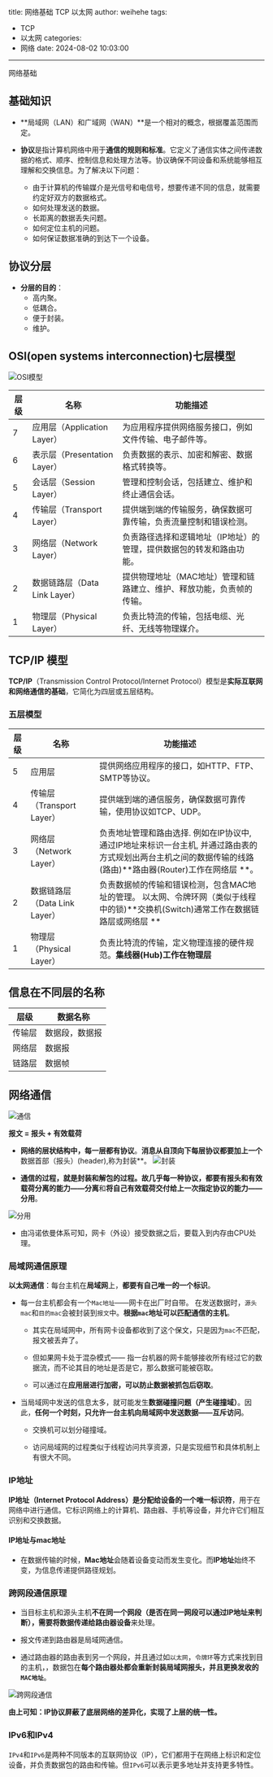 title: 网络基础 TCP 以太网
author: weihehe
tags:
  - TCP
  - 以太网
categories:
  - 网络
date: 2024-08-02 10:03:00
---
网络基础
<!--more-->

## 基础知识

- **局域网（LAN）和广域网（WAN）**是一个相对的概念，根据覆盖范围而定。

- **协议**是指计算机网络中用于**通信的规则和标准**。它定义了通信实体之间传递数据的格式、顺序、控制信息和处理方法等。协议确保不同设备和系统能够相互理解和交换信息。为了解决以下问题：
	- 由于计算机的传输媒介是光信号和电信号，想要传递不同的信息，就需要约定好双方的数据格式。
	- 如何处理发送的数据。
	- 长距离的数据丢失问题。
	- 如何定位主机的问题。
	- 如何保证数据准确的到达下一个设备。
    


## 协议分层

- **分层的目的**：
	- 高内聚。
	- 低耦合。
	- 便于封装。
	- 维护。

## OSI(open systems interconnection)七层模型


![OSI模型](/images/网络-OSI模型.png)

| 层级 | 名称                | 功能描述                                                  |
|------|---------------------|-----------------------------------------------------------|
| 7    | 应用层（Application Layer） | 为应用程序提供网络服务接口，例如文件传输、电子邮件等。           |
| 6    | 表示层（Presentation Layer） | 负责数据的表示、加密和解密、数据格式转换等。                        |
| 5    | 会话层（Session Layer）      | 管理和控制会话，包括建立、维护和终止通信会话。                        |
| 4    | 传输层（Transport Layer）    | 提供端到端的传输服务，确保数据可靠传输，负责流量控制和错误检测。       |
| 3    | 网络层（Network Layer）      | 负责路径选择和逻辑地址（IP地址）的管理，提供数据包的转发和路由功能。     |
| 2    | 数据链路层（Data Link Layer）| 提供物理地址（MAC地址）管理和链路建立、维护、释放功能，负责帧的传输。   |
| 1    | 物理层（Physical Layer）     | 负责比特流的传输，包括电缆、光纤、无线等物理媒介。                    |

## TCP/IP 模型

**TCP/IP**（Transmission Control Protocol/Internet Protocol）模型是**实际互联网和网络通信的基础**，它简化为四层或五层结构。

### 五层模型

| 层级 | 名称                | 功能描述                                                |
|------|---------------------|-----------------------------------------------------------|
| 5    | 应用层 | 提供网络应用程序的接口，如HTTP、FTP、SMTP等协议。             |
| 4    | 传输层（Transport Layer）    | 提供端到端的通信服务，确保数据可靠传输，使用协议如TCP、UDP。   |
| 3    | 网络层（Network Layer）      | 负责地址管理和路由选择. 例如在IP协议中, 通过IP地址来标识一台主机, 并通过路由表的方式规划出两台主机之间的数据传输的线路(路由)**路由器(Router)工作在网络层 **。                        |
| 2    | 数据链路层（Data Link Layer）| 负责数据帧的传输和错误检测，包含MAC地址的管理。 以太网、令牌环网（类似于线程中的锁)**交换机(Switch)通常工作在数据链路层或网络层 **              |
| 1    | 物理层（Physical Layer）     | 负责比特流的传输，定义物理连接的硬件规范。**集线器(Hub)工作在物理层**                      |
## 信息在不同层的名称

|层级|数据名称|
|--|--|
|传输层|数据段，数据报|
|网络层|数据报|
|链路层|数据帧|

## 网络通信

![通信](/images/网络-通信.png)


**报文 = 报头 + 有效载荷**

- **网络的层状结构中，每一层都有协议**。**消息从自顶向下每层协议都要加上一个**数据首部（报头）(header),称为封装**。
![封装](/images/网络-封装.png)

- **通信的过程，就是封装和解包的过程。**故几乎每一种协议，都要有**报头和有效载荷分离的能力——分离**和**将自己有效载荷交付给上一次指定协议的能力——分用**。

![分用](/images/网络-分用.png)

- 由冯诺依曼体系可知，网卡（外设）接受数据之后，要载入到内存由CPU处理。


### 局域网通信原理

**以太网通信**：每台主机在**局域网**上，**都要有自己唯一的一个标识**。

- 每一台主机都会有一个`Mac地址`——网卡在出厂时自带。 在发送数据时，`源头mac`和`目的mac`会被封装到`报文`中。**根据`mac`地址可以匹配通信的主机**。

	- 其实在局域网中，所有网卡设备都收到了这个保文，只是因为`mac`不匹配，报文被丢弃了。
    
	- 但如果网卡处于混杂模式—— 指一台机器的网卡能够接收所有经过它的数据流，而不论其目的地址是否是它，那么数据可能被窃取。
    
	- 可以通过在**应用层进行加密，可以防止数据被抓包后窃取**。

- 当局域网中发送的信息太多，就可能发生**数据碰撞问题（产生碰撞域）**。因此，**任何一个时刻，只允许一台主机向局域网中发送数据——互斥访问**。

	- 交换机可以划分碰撞域。
    
	- 访问局域网的过程类似于线程访问共享资源，只是实现细节和具体机制上有很大不同。

### IP地址

**IP地址（Internet Protocol Address）是分配给设备的一个唯一标识符**，用于在网络中进行通信。它标识网络上的计算机、路由器、手机等设备，并允许它们相互识别和交换数据。

#### IP地址与mac地址

- 在数据传输的时候，**Mac地址**会随着设备变动而发生变化。而**IP地址**始终不变，为信息传递提供路径规划。

### 跨网段通信原理

- 当目标主机和源头主机**不在同一个网段（是否在同一网段可以通过IP地址来判断），需要将数据传递给路由器设备**来处理。

- 报文传递到路由器是局域网通信。

- 通过路由器的路由表到另一个网段，并且通过如`以太网`，`令牌环`等方式来找到目的主机，，数据包在**每个路由器处都会重新封装局域网报头，并且更换发收的`MAC地址`**。

![跨网段通信](/images/网络-跨网段通信.png)

**由上可知：IP协议屏蔽了底层网络的差异化，实现了上层的统一性。**

### IPv6和IPv4

`IPv4`和`IPv6`是两种不同版本的互联网协议（IP），它们都用于在网络上标识和定位设备，并负责数据包的路由和传输。但`IPv6`可以表示更多地址并支持更多特性。
